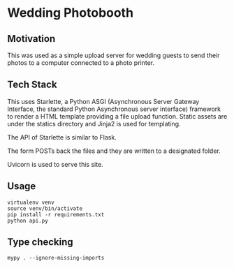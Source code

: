 # Wedding Photobooth

## Motivation
This was used as a simple upload server for wedding guests to send their photos to a computer connected to a photo printer.

## Tech Stack
This uses Starlette, a Python ASGI (Asynchronous Server Gateway Interface, the standard Python Asynchronous server interface) framework to render a HTML template providing a file upload function. Static assets are under the statics directory and Jinja2 is used for templating.

The API of Starlette is similar to Flask.

The form POSTs back the files and they are written to a designated folder.

Uvicorn is used to serve this site.

## Usage
```
virtualenv venv
source venv/bin/activate
pip install -r requirements.txt
python api.py
```

## Type checking
```
mypy . --ignore-missing-imports
```